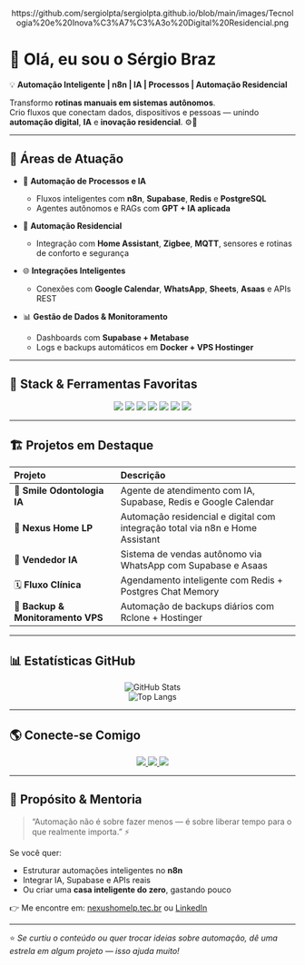 <!-- 💠 Banner - substitua a URL abaixo pela arte real do seu banner -->
<p align="center">
https://github.com/sergiolpta/sergiolpta.github.io/blob/main/images/Tecnologia%20e%20Inova%C3%A7%C3%A3o%20Digital%20Residencial.png
</p>

# 👋 Olá, eu sou o **Sérgio Braz**  
💡 **Automação Inteligente | n8n | IA | Processos | Automação Residencial**

Transformo **rotinas manuais em sistemas autônomos**.  
Crio fluxos que conectam dados, dispositivos e pessoas — unindo **automação digital**, **IA** e **inovação residencial**. ⚙️🤖  

---

## 🚀 Áreas de Atuação

- 🧠 **Automação de Processos e IA**
  - Fluxos inteligentes com **n8n**, **Supabase**, **Redis** e **PostgreSQL**  
  - Agentes autônomos e RAGs com **GPT + IA aplicada**

- 🏡 **Automação Residencial**
  - Integração com **Home Assistant**, **Zigbee**, **MQTT**, sensores e rotinas de conforto e segurança  

- 🌐 **Integrações Inteligentes**
  - Conexões com **Google Calendar**, **WhatsApp**, **Sheets**, **Asaas** e APIs REST  

- 📊 **Gestão de Dados & Monitoramento**
  - Dashboards com **Supabase + Metabase**  
  - Logs e backups automáticos em **Docker + VPS Hostinger**

---

## 🧰 Stack & Ferramentas Favoritas

<p align="center">
  <img src="https://img.shields.io/badge/n8n-Automation-EA4C89?style=for-the-badge&logo=n8n&logoColor=white"/>
  <img src="https://img.shields.io/badge/Supabase-Database-3ECF8E?style=for-the-badge&logo=supabase&logoColor=white"/>
  <img src="https://img.shields.io/badge/Home%20Assistant-IoT-41BDF5?style=for-the-badge&logo=homeassistant&logoColor=white"/>
  <img src="https://img.shields.io/badge/OpenAI-Inteligência%20Artificial-412991?style=for-the-badge&logo=openai&logoColor=white"/>
  <img src="https://img.shields.io/badge/Redis-Cache-DD0031?style=for-the-badge&logo=redis&logoColor=white"/>
  <img src="https://img.shields.io/badge/PostgreSQL-Banco%20de%20Dados-336791?style=for-the-badge&logo=postgresql&logoColor=white"/>
  <img src="https://img.shields.io/badge/Docker-Deploy-2496ED?style=for-the-badge&logo=docker&logoColor=white"/>
</p>

---

## 🏗️ Projetos em Destaque

| Projeto | Descrição |
|:--|:--|
| 🦷 **Smile Odontologia IA** | Agente de atendimento com IA, Supabase, Redis e Google Calendar |
| 🏡 **Nexus Home LP** | Automação residencial e digital com integração total via n8n e Home Assistant |
| 🤖 **Vendedor IA** | Sistema de vendas autônomo via WhatsApp com Supabase e Asaas |
| 🗓️ **Fluxo Clínica** | Agendamento inteligente com Redis + Postgres Chat Memory |
| 💾 **Backup & Monitoramento VPS** | Automação de backups diários com Rclone + Hostinger |

---

## 📊 Estatísticas GitHub

<div align="center">
  
![GitHub Stats](https://github-readme-stats.vercel.app/api?username=sergiolpta&show_icons=true&theme=tokyonight&hide_border=true)  
![Top Langs](https://github-readme-stats.vercel.app/api/top-langs/?username=sergiolpta&layout=compact&theme=tokyonight&hide_border=true)

</div>

---

## 🌎 Conecte-se Comigo

<p align="center">
  <a href="https://linkedin.com/in/sergiobraz">
    <img src="https://img.shields.io/badge/LinkedIn-Sérgio%20Braz-0A66C2?style=for-the-badge&logo=linkedin&logoColor=white"/>
  </a>
  <a href="https://nexushomelp.tec.br">
    <img src="https://img.shields.io/badge/Nexus%20Home%20LP-Site-0A66C2?style=for-the-badge&logo=homeassistant&logoColor=white"/>
  </a>
  <a href="https://github.com/sergiolpta">
    <img src="https://img.shields.io/badge/GitHub-sergiolpta-181717?style=for-the-badge&logo=github&logoColor=white"/>
  </a>
</p>

---

## 💬 Propósito & Mentoria

> “Automação não é sobre fazer menos — é sobre liberar tempo para o que realmente importa.” ⚡  

Se você quer:
- Estruturar automações inteligentes no **n8n**
- Integrar IA, Supabase e APIs reais  
- Ou criar uma **casa inteligente do zero**, gastando pouco  

👉 Me encontre em: [nexushomelp.tec.br](https://nexushomelp.tec.br) ou [LinkedIn](https://linkedin.com/in/sergiobraz)

---

⭐ *Se curtiu o conteúdo ou quer trocar ideias sobre automação, dê uma estrela em algum projeto — isso ajuda muito!*  
